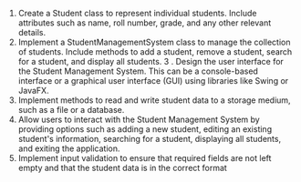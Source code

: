1. Create a Student class to represent individual students. Include attributes such as name, roll
number, grade, and any other relevant details.
2. Implement a StudentManagementSystem class to manage the collection of students. Include
methods to add a student, remove a student, search for a student, and display all students.
3 . Design the user interface for the Student Management System. This can be a console-based
interface or a graphical user interface (GUI) using libraries like Swing or JavaFX.
4. Implement methods to read and write student data to a storage medium, such as a file or a
database.
5. Allow users to interact with the Student Management System by providing options such as
adding a new student, editing an existing student's information, searching for a student, displaying all
students, and exiting the application.
6. Implement input validation to ensure that required fields are not left empty and that the student
data is in the correct format
